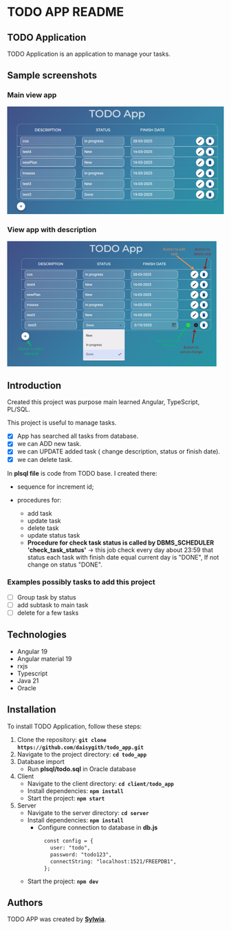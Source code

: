 # **TODO APP README**

## **TODO Application**

TODO Application is an application to manage your tasks.

## **Sample screenshots** ##

### **Main view app** ###

![normal_view.PNG](client/todo_app/src/assets/image/normal_view.PNG)

### **View app with description** ###

![description_view.png](client/todo_app/src/assets/image/description_view.png)

## **Introduction**
Created this project was purpose main learned Angular, TypeScript, PL/SQL.

This project is useful to manage tasks.

- [x] App has searched all tasks from database.
- [x] we can ADD new task.
- [x] we can UPDATE added task ( change description, status or finish date).
- [x] we can delete task.

In **plsql file** is code from TODO base. I created there:

- sequence for increment id;
- procedures for:

    - add task
    - update task
    - delete task
    - update status task
  - **Procedure for check task status is called by DBMS_SCHEDULER 'check_task_status'** -> this job check every day about 23:59 that 
  status each task with finish date equal current day is "DONE", If not change on status "DONE".

### **Examples possibly tasks to add this project**
- [ ] Group task by status
- [ ] add subtask to main task
- [ ] delete for a few tasks

## **Technologies**

* Angular 19
* Angular material 19
* rxjs
* Typescript
* Java 21
* Oracle

## **Installation**

To install TODO Application, follow these steps:

1. Clone the repository: **`git clone https://github.com/daisygith/todo_app.git`**
2. Navigate to the project directory: **`cd todo_app`**
3. Database import
    - Run **plsql/todo.sql** in Oracle database
4. Client
   - Navigate to the client directory: **`cd client/todo_app`**
   - Install dependencies: **`npm install`**
   - Start the project: **`npm start`**
5. Server
   - Navigate to the server directory: **`cd server`**
   - Install dependencies: **`npm install`**
     - Configure connection to database in **db.js**
       ```
         const config = {
           user: "todo",
           password: "todo123",
           connectString: "localhost:1521/FREEPDB1",
         };
       ```
   - Start the project: **`npm dev`**



## **Authors**

TODO APP was created by **[Sylwia](https://github.com/daisygith)**.

